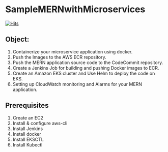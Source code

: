 # SampleMERNwithMicroservices

[![Hits](https://hits.seeyoufarm.com/api/count/incr/badge.svg?url=https%3A%2F%2Fgithub.com%2FSwapnashreeTripathy%2FMERN-Microservices-EndtoEnd-Deployment&count_bg=%2379C83D&title_bg=%23555555&icon=&icon_color=%23E7E7E7&title=hits&edge_flat=false)](https://hits.seeyoufarm.com)

## Object:
1.	Containerize your microservice application using docker.
2.	Push the Images to the AWS ECR repository.
3.	Push the MERN application source code to the CodeCommit repository.
4.	Create a Jenkins Job for building and pushing Docker images to ECR.
5.	Create an Amazon EKS cluster and Use Helm to deploy the code on EKS.
6.	Setting up CloudWatch monitoring and Alarms for your MERN application.

## Prerequisites
1. Create an EC2 
2. Install & configure aws-cli
3. Install Jenkins
4. Install docker
5. Install EKSCTL
6. Install Kubectl
